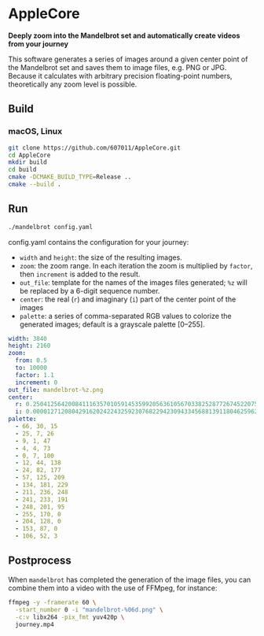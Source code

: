 # AppleCore

**Deeply zoom into the Mandelbrot set and automatically create videos from your journey**

This software generates a series of images around a given center point of the Mandelbrot set and saves them to image files, e.g. PNG or JPG. Because it calculates with arbitrary precision floating-point numbers, theoretically any zoom level is possible.

## Build

### macOS, Linux

```bash
git clone https://github.com/607011/AppleCore.git
cd AppleCore
mkdir build
cd build
cmake -DCMAKE_BUILD_TYPE=Release ..
cmake --build .
```

## Run

```bash
./mandelbrot config.yaml
```

config.yaml contains the configuration for your journey:

- `width` and `height`: the size of the resulting images.
- `zoom`: the zoom range. In each iteration the zoom is multiplied by `factor`, then `increment` is added to the result.
- `out_file`: template for the names of the images files generated; `%z` will be replaced by a 6-digit sequence number.
- `center`: the real (`r`) and imaginary (`i`) part of the center point of the images
- `palette`: a series of comma-separated RGB values to colorize the generated images; default is a grayscale palette [0–255].

```yaml
width: 3840
height: 2160
zoom:
  from: 0.5
  to: 10000
  factor: 1.1
  increment: 0
out_file: mandelbrot-%z.png
center:
  r: 0.25041256420084111635701059145359920563610567033825287726745220758979353221647098362292311491423201419124855889664791486802053514372495353184361382776108352724063135779957032143020010594904114445020489572866810435489590208032
  i: 0.00001271208042916202422432592307682294230943345688139118046259628555161099396571222351815779936411578902341792926856777472930106023932290150278193914336807532076818902748428279181727568041854049799687884398478342390628980752
palette:
  - 66, 30, 15
  - 25, 7, 26
  - 9, 1, 47
  - 4, 4, 73
  - 0, 7, 100
  - 12, 44, 138
  - 24, 82, 177
  - 57, 125, 209
  - 134, 181, 229
  - 211, 236, 248
  - 241, 233, 191
  - 248, 201, 95
  - 255, 170, 0
  - 204, 128, 0
  - 153, 87, 0
  - 106, 52, 3
```

## Postprocess

When `mandelbrot` has completed the generation of the image files, you can combine them into a video with the use of FFMpeg, for instance:

```bash
ffmpeg -y -framerate 60 \
  -start_number 0 -i "mandelbrot-%06d.png" \
  -c:v libx264 -pix_fmt yuv420p \
  journey.mp4
```
